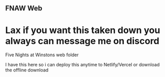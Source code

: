 ## FNAW Web

# Lax if you want this taken down you always can message me on discord

Five Nights at Winstons web folder

I have this here so i can deploy this anytime to Netlify/Vercel or download the offline download
